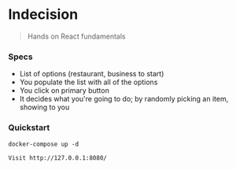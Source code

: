# Indecision
> Hands on React fundamentals

### Specs
- List of options (restaurant, business to start)
- You populate the list with all of the options
- You click on primary button 
- It decides what you're going to do; by randomly picking an item, showing to you

### Quickstart

```
docker-compose up -d

Visit http://127.0.0.1:8080/
```


